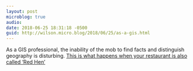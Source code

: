 ```yaml
---
layout: post
microblog: true
audio: 
date: 2018-06-25 18:31:18 -0500
guid: http://wilson.micro.blog/2018/06/25/as-a-gis.html
---
```

As a GIS professional, the inability of the mob to find facts and distinguish geography is disturbing. [This is what happens when your restaurant is also called ‘Red Hen’](https://www.washingtonpost.com/news/business/wp/2018/06/25/sarah-sanders-didnt-eat-at-that-red-hen-or-that-one/?utm_term=.2618ef5b61f0)
